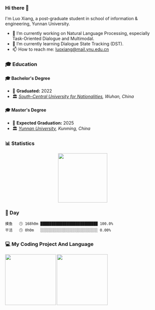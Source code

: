 ### Hi there 👋

I'm Luo Xiang, a post-graduate student in school of information & engineering, Yunnan University.

- 🔭 I’m currently working on Natural Language Processing, especially Task-Oriented Dialogue and Multimodal.
- 🌱 I’m currently learning Dialogue State Tracking (DST).
- 📫 How to reach me: luoxiang@mail.ynu.edu.cn



### 🎓 Education

#### 🎓 Bachelor's Degree
- 📅 **Graduated:** 2022
- 🏛️ *[South-Central University for Nationalities](https://www.scuec.edu.cn/), Wuhan, China*
  
#### 🎓 Master's Degree
- 📅 **Expected Graduation:** 2025
- 🏛️ *[Yunnan University](https://www.ynu.edu.cn/), Kunming, China*



### 📊 Statistics

<img src="https://count.getloli.com/get/@suntea233.github.readme?theme=gelbooru" style=" display: block; margin-left: auto; margin-right: auto; height: 160px"/>


### 🌺 Day

```text
摸鱼   🕓 168h0m ██████████████████████████ 100.0%
干活   🕓 0h0m   ░░░░░░░░░░░░░░░░░░░░░░░░░░ 0.00%
```


### 💻 My Coding Project And Language


<div>
    <img height="165" align="left" src="https://github-readme-stats.vercel.app/api?username=codeacg&theme=calm&show_icons=true" />
    <img height="165" src="https://github-readme-stats.vercel.app/api/top-langs/?username=codeacg&theme=calm&langs_count=6&layout=compact" />
</div>


<!--
**your-username/your-username** is a ✨ _special_ ✨ repository because its `README.md` (this file) appears on your GitHub profile.
-->

